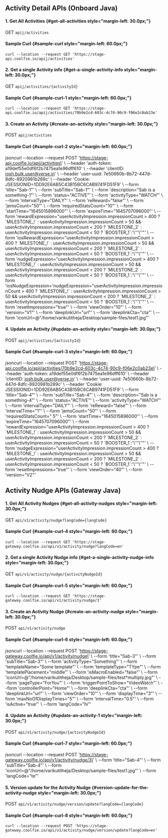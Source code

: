 ## Activity Detail APIs (Onboard Java)

#### 1. Get All Activities {#get-all-activities style="margin-left: 30.0px;"}

GET `apij/activities`

#### **Sample Curl** {#sample-curl style="margin-left: 60.0px;"}

`curl --location --request GET 'https://stage-api.coolfie.io/apij/activities'`

#### 2. Get a single Activity info {#get-a-single-activity-info style="margin-left: 30.0px;"}

GET `apij/activities/{activityId}`

#### **Sample Curl** {#sample-curl-1 style="margin-left: 60.0px;"}

`curl --location --request GET 'https://stage-api.coolfie.io/apij/activities/70b9e2cd-603c-4c74-90c9-f06e2c0ab23e'`

#### 3. Create an Activity {#create-an-activity style="margin-left: 30.0px;"}

POST `apij/activities`

#### **Sample Curl** {#sample-curl-2 style="margin-left: 60.0px;"}

jsoncurl \--location \--request POST
\'https://stage-api.coolfie.io/apij/activities\' \\ \--header
\'auth-token: a19def55e0df6f2b7475ea1e96dff610\' \\ \--header
\'clientID: josh.bulk.user@verse.in\' \\ \--header \'user-uuid:
7e50660b-8b72-447d-8dfc-8920981b289c\' \\ \--header \'Cookie:
JSESSIONID=1DD92E6AB5C43B15BC6CAB9741FD51F9\' \\ \--form
\'title=\"Sab-1\"\' \\ \--form \'subTitle=\"Sab-1\"\' \\ \--form
\'description=\"Sab is a something-1\"\' \\ \--form
\'status=\"ACTIVE\"\' \\ \--form \'activityType=\"WATCH\"\' \\ \--form
\'intervalType=\"DAILY\"\' \\ \--form \'reReward=\"false\"\' \\ \--form
\'jemsCount=\"50\"\' \\ \--form \'requiredStatsCount=\"10\"\' \\ \--form
\'startTime=\"1645015896000\"\' \\ \--form
\'expireTime=\"1645707096000\"\' \\ \--form
\'rewardExpression=\"userActivityImpression.impressionCount \> 400 ?
\`MILESTONE\_!\` : userActivityImpression.impressionCount \> 50 &&
userActivityImpression.impressionCount \< 200 ? \`MILESTONE_2\` :
userActivityImpression.impressionCount \< 50 ?
\`BOOSTER_1\`:\'\\\'\'\'\\\'\'\"\' \\ \--form
\'iosRewardExpression=\"userActivityImpression.impressionCount \> 400 ?
\`MILESTONE\_!\` : userActivityImpression.impressionCount \> 50 &&
userActivityImpression.impressionCount \< 200 ? \`MILESTONE_2\` :
userActivityImpression.impressionCount \< 50 ?
\`BOOSTER_1\`:\'\\\'\'\'\\\'\'\"\' \\ \--form
\'nudgeExpression=\"userActivityImpression.impressionCount \> 400 ?
\`MILESTONE\_!\` : userActivityImpression.impressionCount \> 50 &&
userActivityImpression.impressionCount \< 200 ? \`MILESTONE_2\` :
userActivityImpression.impressionCount \< 50 ?
\`BOOSTER_1\`:\'\\\'\'\'\\\'\'\"\' \\ \--form
\'iosNudgeExpression=\'nudgeExpression=\"userActivityImpression.impressionCount
\> 400 ? \`MILESTONE\_!\` : userActivityImpression.impressionCount \> 50
&& userActivityImpression.impressionCount \< 200 ? \`MILESTONE_2\` :
userActivityImpression.impressionCount \< 50 ?
\`BOOSTER_1\`:\'\\\'\'\'\\\'\'\"\' \\ \--form
\'resetImpressions=\"true\"\' \\ \--form \'viewOrder=\"10\"\' \\ \--form
\'version=\"V1\"\' \\ \--form \'deeplinkUrl=\"url\"\' \\ \--form
\'deeplinkCta=\"cta\"\' \\ \--form
\'iconUrl=@\"/home/varikutitheja/Desktop/sample-files/test1.jpg\"\'

#### 4. Update an Activity {#update-an-activity style="margin-left: 30.0px;"}

POST `apij/activities/{activityId}`

#### **Sample Curl** {#sample-curl-3 style="margin-left: 60.0px;"}

jsoncurl \--location \--request POST
\'https://stage-api.coolfie.io/apij/activities/70b9e2cd-603c-4c74-90c9-f06e2c0ab23e\'
\\ \--header \'auth-token: a19def55e0df6f2b7475ea1e96dff610\' \\
\--header \'clientID: josh.bulk.user@verse.in\' \\ \--header
\'user-uuid: 7e50660b-8b72-447d-8dfc-8920981b289c\' \\ \--header
\'Cookie: JSESSIONID=1DD92E6AB5C43B15BC6CAB9741FD51F9\' \\ \--form
\'title=\"Sab-4\"\' \\ \--form \'subTitle=\"Sab-4\"\' \\ \--form
\'description=\"Sab is a something-4\"\' \\ \--form
\'status=\"ACTIVE\"\' \\ \--form \'activityType=\"WATCH\"\' \\ \--form
\'intervalType=\"DAILY\"\' \\ \--form \'reReward=\"false\"\' \\ \--form
\'intervalTime=\"1\"\' \\ \--form \'jemsCount=\"50\"\' \\ \--form
\'requiredStatsCount=\" 5\"\' \\ \--form \'startTime=\"1645015896000\"\'
\\ \--form \'expireTime=\"1645707096000\"\' \\ \--form
\'rewardExpression=\"userActivityImpression.impressionCount \> 400 ?
\`MILESTONE\_!\` : userActivityImpression.impressionCount \> 50 &&
userActivityImpression.impressionCount \< 200 ? \`MILESTONE_2\` :
userActivityImpression.impressionCount \< 50 ?
\`BOOSTER_1\`:\'\\\'\'\'\\\'\'\"\' \\ \--form
\'nudgeExpression=\"userActivityImpression.impressionCount \> 400 ?
\`MILESTONE\_!\` : userActivityImpression.impressionCount \> 50 &&
userActivityImpression.impressionCount \< 200 ? \`MILESTONE_2\` :
userActivityImpression.impressionCount \< 50 ?
\`BOOSTER_1\`:\'\\\'\'\'\\\'\'\"\' \\ \--form
\'resetImpressions=\"true\"\' \\ \--form \'viewOrder=\"40\"\' \\ \--form
\'version=\"V2\"\'

## Activity Nudge APIs (Gateway Java)

#### 1. Get All Activity Nudges {#get-all-activity-nudges style="margin-left: 30.0px;"}

GET `api/v1/activity/nudge?langCode={langCode}`

#### **Sample Curl** {#sample-curl-4 style="margin-left: 60.0px;"}

`curl --location --request GET 'https://stage-gateway.coolfie.io/api/v1/activity/nudge?langCode=en'`

#### 2. Get a single Activity Nudge info {#get-a-single-activity-nudge-info style="margin-left: 30.0px;"}

GET `api/v1/activity/nudge/{activityNudgeId}`

#### **Sample Curl** {#sample-curl-5 style="margin-left: 60.0px;"}

`curl --location --request GET 'https://stage-gateway.coolfie.io/api/v1/activity/nudge/3'`

#### 3. Create an Activity Nudge {#create-an-activity-nudge style="margin-left: 30.0px;"}

POST `api/v1/activity/nudge`

#### **Sample Curl** {#sample-curl-6 style="margin-left: 60.0px;"}

jsoncurl \--location \--request POST
\'https://stage-gateway.coolfie.io/api/v1/activity/nudge\' \\ \--form
\'title=\"Sab-3\"\' \\ \--form \'subTitle=\"Sab-3\"\' \\ \--form
\'activityType=\"Something\"\' \\ \--form \'templateName=\"Some
template\"\' \\ \--form \'templateType=\"TYpe\"\' \\ \--form
\'templatePlacement=\"middle\"\' \\ \--form \'isMacroEnabled=\"false\"\'
\\ \--form
\'iconUrl=@\"/home/varikutitheja/Desktop/sample-files/test\*multiply.jpg\"\'
\\ \--form \'pageType=\"ForYou\"\' \\ \--form
\'triggerPointToShow=\"VideoWatch\"\' \\ \--form
\'controllerPoint=\"Home\"\' \\ \--form \'deeplinkCta=\"cta\"\' \\
\--form \'deeplinkUrl=\"url\"\' \\ \--form \'viewOrder=\"10\"\' \\
\--form \'displayTime=\"3\"\' \\ \--form \'maxNoOfDisplayTimes=\"5\"\'
\\ \--form \'intervalTime=\"0.5\"\' \\ \--form \'isActive=\"true\"\' \\
\--form \'langCode=\"hi\"\'

#### 4. Update an Activity {#update-an-activity-1 style="margin-left: 30.0px;"}

POST `api/v1/activity/nudge/{activityNudgeId}`

#### **Sample Curl** {#sample-curl-7 style="margin-left: 60.0px;"}

jsoncurl \--location \--request POST
\'https://stage-gateway.coolfie.io/api/v1/activity/nudge/3\' \\ \--form
\'title=\"Sab-4\"\' \\ \--form \'subTitle=\"Sab-4\"\' \\ \--form
\'iconUrl=@\"/home/varikutitheja/Desktop/sample-files/test1.jpg\"\' \\
\--form \'langCode=\"te\"\'

#### 5. Version update for the Activity Nudge {#version-update-for-the-activity-nudge style="margin-left: 30.0px;"}

POST `api/v1/activity/nudge/version/update?langCode={langCode}`

#### **Sample Curl** {#sample-curl-8 style="margin-left: 60.0px;"}

`curl --location --request POST 'https://stage-gateway.coolfie.io/api/v1/activity/nudge/version/update?langCode=en'`
